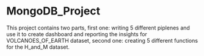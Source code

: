 # MongoDB_Project
This project contains two parts, first one: writing 5 different piplenes and use it to create dashboard and reporting the insights for VOLCANOES_OF_EARTH dataset, second one: creating 5 different functions for the H_and_M dataset.
